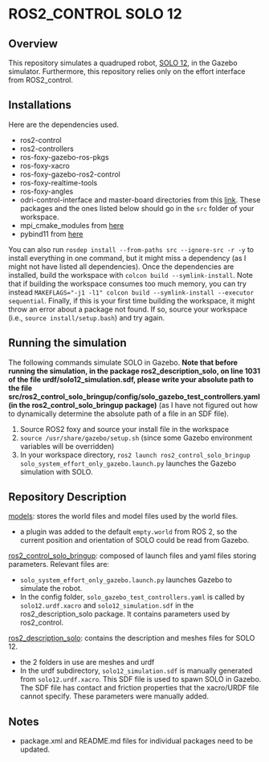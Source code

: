 # ROS2_CONTROL SOLO 12

## Overview

This repository simulates a quadruped robot, [SOLO 12](https://github.com/open-dynamic-robot-initiative/open_robot_actuator_hardware/blob/master/mechanics/quadruped_robot_12dof_v1/README.md), in the
Gazebo simulator. Furthermore, this repository relies only on the effort interface from ROS2_control.

## Installations
Here are the dependencies used.
- ros2-control
- ros2-controllers
- ros-foxy-gazebo-ros-pkgs
- ros-foxy-xacro
- ros-foxy-gazebo-ros2-control
- ros-foxy-realtime-tools
- ros-foxy-angles
- odri-control-interface and master-board directories from this [link](https://github.com/open-dynamic-robot-initiative/odri_control_interface). These packages and the ones listed below should go in the `src` folder of your workspace.
- mpi_cmake_modules from [here](https://github.com/machines-in-motion/mpi_cmake_modules)
- pybind11 from [here](https://github.com/pybind/pybind11)

You can also run `rosdep install --from-paths src --ignore-src -r -y` to install everything in one command, but it might miss a dependency (as I might not have listed all dependencies). 
Once the dependencies are installed, build the workspace with `colcon build --symlink-install`. Note that if building the workspace consumes too much memory, you can try instead
`MAKEFLAGS="-j1 -l1" colcon build --symlink-install --executor sequential`. Finally, if this is your first time building the workspace, it might throw an error about 
a package not found. If so, source your workspace (i.e., `source install/setup.bash`) and try again.

## Running the simulation

The following commands simulate SOLO in Gazebo. **Note that before running the simulation, 
in the package ros2_description_solo, on line 1031 of the file urdf/solo12_simulation.sdf, please write your absolute path to the file src/ros2_control_solo_bringup/config/solo_gazebo_test_controllers.yaml (in the ros2_control_solo_bringup package)** (as I have not figured out how to dynamically determine the absolute path of a file in an SDF file). 
1. Source ROS2 foxy and source your install file in the workspace
2. `source /usr/share/gazebo/setup.sh` (since some Gazebo environment variables will be overridden)
3. In your workspace directory, `ros2 launch ros2_control_solo_bringup solo_system_effort_only_gazebo.launch.py` launches the Gazebo simulation with SOLO.

## Repository Description

[models](models): stores the world files and model files used by the world files.
- a plugin was added to the default `empty.world` from ROS 2, so the current position and orientation of SOLO could be read from Gazebo.

[ros2_control_solo_bringup](ros2_control_solo_bringup): composed of launch files and yaml files storing parameters. Relevant files are:
- `solo_system_effort_only_gazebo.launch.py` launches Gazebo to simulate the robot.
- In the config folder, `solo_gazebo_test_controllers.yaml` is called by `solo12.urdf.xacro` and `solo12_simulation.sdf` in the ros2_description_solo package. It contains parameters used by ros2_control.

[ros2_description_solo](ros2_description_solo): contains the description and meshes files for SOLO 12.
- the 2 folders in use are meshes and urdf
- In the urdf subdirectory, `solo12_simulation.sdf` is manually generated from `solo12.urdf.xacro`. This SDF file is used to spawn SOLO in Gazebo. The SDF file has contact and friction properties that the xacro/URDF file cannot specify. These parameters were manually added.

## Notes
- package.xml and README.md files for individual packages need to be updated.
